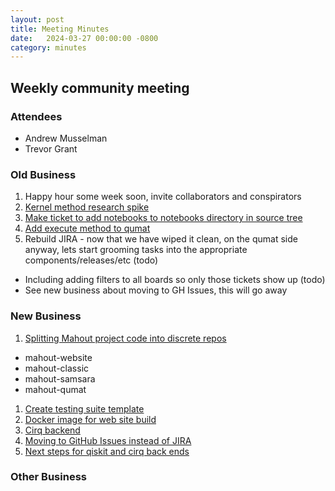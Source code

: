 ```yaml
---
layout: post
title: Meeting Minutes
date:   2024-03-27 00:00:00 -0800
category: minutes
---
```

## Weekly community meeting

### Attendees
* Andrew Musselman
* Trevor Grant

### Old Business
1. Happy hour some week soon, invite collaborators and conspirators
1. [Kernel method research spike](https://issues.apache.org/jira/browse/MAHOUT-2200)
1. [Make ticket to add notebooks to notebooks directory in source tree](https://issues.apache.org/jira/browse/MAHOUT-2198)
1. [Add execute method to qumat](https://issues.apache.org/jira/browse/MAHOUT-2201)
1. Rebuild JIRA - now that we have wiped it clean, on the qumat side anyway, lets start grooming tasks into the appropriate components/releases/etc (todo)
  * Including adding filters to all boards so only those tickets show up (todo)
  * See new business about moving to GH Issues, this will go away

### New Business
1. [Splitting Mahout project code into discrete repos](https://issues.apache.org/jira/projects/MAHOUT/issues/MAHOUT-2204)
  * mahout-website
  * mahout-classic
  * mahout-samsara
  * mahout-qumat
1. [Create testing suite template](https://issues.apache.org/jira/projects/MAHOUT/issues/MAHOUT-2202)
1. [Docker image for web site build](https://issues.apache.org/jira/projects/MAHOUT/issues/MAHOUT-2165)
1. [Cirq backend](https://issues.apache.org/jira/projects/MAHOUT/issues/MAHOUT-2203)
1. [Moving to GitHub Issues instead of JIRA](https://issues.apache.org/jira/projects/MAHOUT/issues/MAHOUT-2205)
1. [Next steps for qiskit and cirq back ends](https://issues.apache.org/jira/projects/MAHOUT/issues/MAHOUT-2206)

### Other Business
